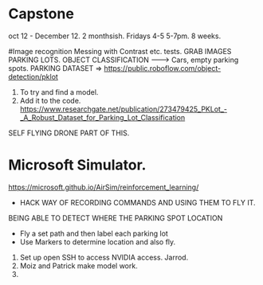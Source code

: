 # Capstone
oct 12 - December 12. 2 monthsish. Fridays 4-5 5-7pm. 8 weeks.


#Image recognition Messing with Contrast etc. 
tests. 
GRAB IMAGES PARKING LOTS. 
OBJECT CLASSIFICATION ---> Cars, empty parking spots.
PARKING DATASET => https://public.roboflow.com/object-detection/pklot
1. To try and find a model.
2. Add it to the code. 
https://www.researchgate.net/publication/273479425_PKLot_-_A_Robust_Dataset_for_Parking_Lot_Classification



SELF FLYING DRONE PART OF THIS.
# Microsoft Simulator.
https://microsoft.github.io/AirSim/reinforcement_learning/
- HACK WAY OF RECORDING COMMANDS AND USING THEM TO FLY IT.


BEING ABLE TO DETECT WHERE THE PARKING SPOT LOCATION 
- Fly a set path and then label each parking lot 
- Use Markers to determine location and also fly.

1. Set up open SSH to access NVIDIA access. Jarrod.
2. Moiz and Patrick make model work.
3. 



 
